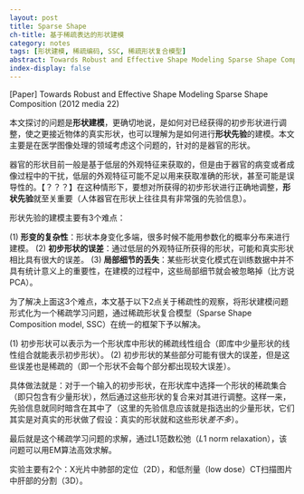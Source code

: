 ```yaml
---
layout: post
title: Sparse Shape
ch-title: 基于稀疏表达的形状建模
category: notes
tags: [形状建模, 稀疏编码, SSC, 稀疏形状复合模型]
abstract: Towards Robust and Effective Shape Modeling Sparse Shape Composition (2012 media 22)
index-display: false
---
```


[Paper] Towards Robust and Effective Shape Modeling Sparse Shape Composition (2012 media 22)

本文探讨的问题是**形状建模**，更确切地说，是如何对已经获得的初步形状进行调整，使之更接近物体的真实形状，也可以理解为是如何进行**形状先验**的建模。本文主要是在医学图像处理的领域考虑这个问题的，针对的是器官的形状。

器官的形状目前一般是基于低层的外观特征来获取的，但是由于器官的病变或者<span class="tooltip" data-info="imaging artifacts">成像过程中的干扰</span>，低层的外观特征可能不足以用来获取准确的形状，甚至可能是误导性的。【？？？】在这种情形下，要想对所获得的初步形状进行正确地调整，**形状先验**就至关重要（人体器官在形状上往往具有非常强的先验信息）。

形状先验的建模主要有3个难点：

(1) **形变的复杂性**：形状本身变化多端，很多时候不能用参数化的概率分布来进行建模。
(2) **初步形状的误差**：通过低层的外观特征所获得的形状，可能和真实形状相比具有很大的误差。
(3) **局部细节的丢失**：某些形状变化模式在训练数据中并不具有统计意义上的重要性，在建模的过程中，这些局部细节就会被忽略掉（比方说PCA）。

为了解决上面这3个难点，本文基于以下2点关于稀疏性的观察，将形状建模问题形式化为一个<span class="tooltip" data-info="a sparse learning problem">稀疏学习问题</span>，通过稀疏形状复合模型（Sparse Shape Composition model, SSC）在统一的框架下予以解决。

(1) 初步形状可以表示为一个<span class="tooltip" data-info="shape repository">形状库</span>中形状的稀疏线性组合（即库中少量形状的线性组合就能表示初步形状）。
(2) 初步形状的某些部分可能有很大的误差，但是这些误差也是稀疏的（即一个形状不会每个部分都出现较大误差）。

具体做法就是：对于一个输入的初步形状，在形状库中选择一个形状的稀疏集合（即只包含有少量形状），然后通过这些形状的复合来对其进行调整。这样一来，先验信息就同时暗含在其中了（这里的先验信息应该就是指选出的少量形状，它们其实是对真实的形状做了假设：真实的形状就和这些形状*差不多*）。

最后就是这个稀疏学习问题的求解，通过L1范数松弛（*L*1 norm relaxation），该问题可以用EM算法高效求解。

实验主要有2个：X光片中肺部的定位（2D），和低剂量（low dose）CT扫描图片中肝部的分割（3D）。

